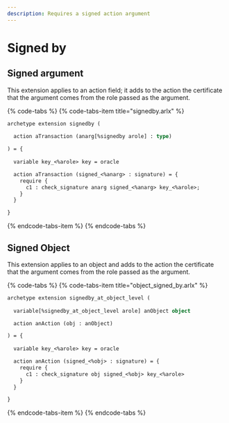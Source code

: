 ```yaml
---
description: Requires a signed action argument
---
```


# Signed by

## Signed argument

This extension applies to an action field; it adds to the action the certificate that the argument comes from the role passed as the argument.

{% code-tabs %}
{% code-tabs-item title="signedby.arlx" %}
```ocaml
archetype extension signedby (
  
  action aTransaction (anarg[%signedby arole] : type)

) = {
   
  variable key_<%arole> key = oracle

  action aTransaction (signed_<%anarg> : signature) = {
    require {
      c1 : check_signature anarg signed_<%anarg> key_<%arole>;
    }
  }

}
```
{% endcode-tabs-item %}
{% endcode-tabs %}

## Signed Object

This extension applies to an object and adds to the action the certificate that the argument comes from the role passed as the argument.

{% code-tabs %}
{% code-tabs-item title="object\_signed\_by.arlx" %}
```ocaml
archetype extension signedby_at_object_level (
  
  variable[%signedby_at_object_level arole] anObject object

  action anAction (obj : anObject)

) = {
   
  variable key_<%arole> key = oracle

  action anAction (signed_<%obj> : signature) = {
    require {
      c1 : check_signature obj signed_<%obj> key_<%arole>
    }
  }

}

```
{% endcode-tabs-item %}
{% endcode-tabs %}

